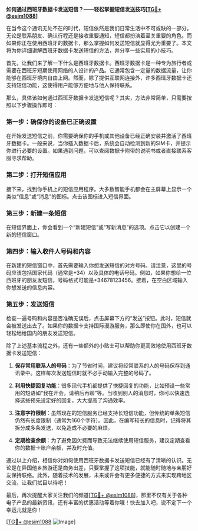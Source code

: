 **如何通过西班牙数据卡发送短信？——轻松掌握短信发送技巧[[TG💪+ @esim1088](https://t.me/s/esim1088)]**

在当今这个通讯无处不在的时代，短信依然是我们日常生活中不可或缺的一部分。无论是联系朋友、确认行程还是接收重要通知，短信都扮演着至关重要的角色。而如果你正在使用西班牙的数据卡，那么掌握如何发送短信就显得尤为重要了。本文将为你详细讲解西班牙数据卡发送短信的方法，并分享一些实用的小技巧。

首先，让我们来了解一下什么是西班牙数据卡。西班牙数据卡是一种专为旅行者或需要在西班牙短期使用网络的人设计的产品。它通常包含一定量的数据流量，让你能够在西班牙境内自由上网。然而，除了提供互联网连接外，许多西班牙数据卡还支持短信功能，这使得用户能够方便地与他人保持联系。

那么，具体该如何通过西班牙数据卡发送短信呢？其实，方法非常简单，只需要按照以下步骤操作即可：

### 第一步：确保你的设备已正确设置

在开始发送短信之前，你需要确保你的手机或其他设备已经正确安装并激活了西班牙数据卡。一般来说，当你插入数据卡后，系统会自动检测到新的SIM卡，并提示你进行必要的设置。如果遇到问题，可以查阅数据卡附带的说明书或者直接联系客服寻求帮助。

### 第二步：打开短信应用

接下来，找到你手机上的短信应用程序。大多数智能手机都会在主屏幕上显示一个类似“信息”或“消息”的图标。点击该图标进入短信界面。

### 第三步：新建一条短信

在短信界面上，你会看到一个“新建短信”或“写新消息”的选项。点击它以创建一个新的短信窗口。

### 第四步：输入收件人号码和内容

在新建的短信窗口中，首先需要输入你想发送短信的对方号码。请注意，这里的号码应该包括国家代码（通常是+34）以及具体的电话号码。例如，如果你想给一位西班牙的朋友发短信，号码格式可能是+34678123456。接着，在空白区域输入你想发送的信息内容。

### 第五步：发送短信

检查一遍号码和内容是否准确无误后，点击屏幕下方的“发送”按钮。此时，短信就会被发送出去了。如果你的数据卡支持国际漫游服务，那么即使你在国外，也可以轻松地给国内的朋友发送短信。

除了上述基本流程之外，还有一些额外的小贴士可以帮助你更高效地使用西班牙数据卡发送短信：

1. **保存常用联系人的号码**：为了节省时间，建议将经常联系的人的号码保存到通讯录中。这样每次发送短信时就不必手动输入完整的号码了。
   
2. **利用快捷回复功能**：很多现代手机都提供了快捷回复的功能，比如预设一些常用的短语如“我在开会，请稍后再聊”等。当收到别人的消息时，你可以快速选择这些预先设定好的回复，大大提高了沟通效率。

3. **注意字符限制**：虽然现在的短信服务已经支持长短信功能，但传统的单条短信仍然有长度限制（通常为160个字符）。因此，在编写较长的信息时，记得将其拆分成多条发送，以免造成不必要的麻烦。

4. **定期检查余额**：为了避免因欠费而导致无法继续使用短信服务，建议定期查看你的数据卡账户余额，并及时充值。

通过以上介绍，相信你对如何使用西班牙数据卡发送短信已经有了清晰的认识。无论是在异国他乡旅游还是商务出差，只要掌握了这项技能，就能随时随地与亲朋好友保持联络。此外，随着技术的发展，未来或许会有更多便捷的方式来实现跨地区交流，让我们拭目以待吧！

最后，再次提醒大家关注我们的频道[[TG💪+ @esim1088](https://t.me/s/esim1088)]，那里不仅有关于各种电子产品的最新资讯，还有丰富的优惠活动等着你哦！快去加入吧，说不定下一个幸运儿就是你！

[[TG💪+ @esim1088](https://t.me/s/esim1088) ![Image](https://i.postimg.cc/4NQfJmqS/Snipaste-2025-05-13-00-14-12.png)]